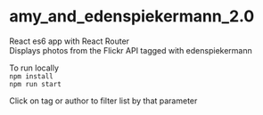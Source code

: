 # amy_and_edenspiekermann_2.0

React es6 app with React Router<br/>
Displays photos from the Flickr API tagged with edenspiekermann

To run locally<br/>
`npm install`<br/>
`npm run start`

Click on tag or author to filter list by that parameter
